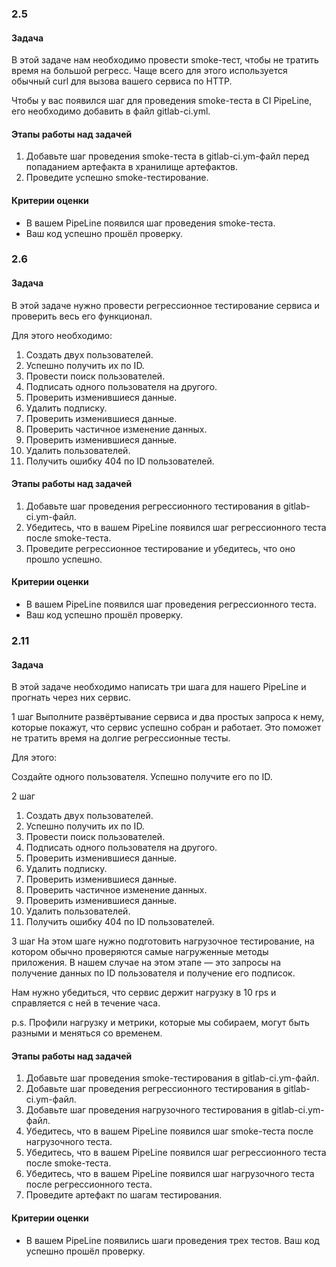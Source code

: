 ### 2.5

#### Задача
В этой задаче нам необходимо провести smoke-тест, чтобы не тратить время на большой регресс. Чаще всего для этого используется обычный curl для вызова вашего сервиса по HTTP.

Чтобы у вас появился шаг для проведения smoke-теста в CI PipeLine, его необходимо добавить в файл gitlab-ci.yml.



#### Этапы работы над задачей
1. Добавьте шаг проведения smoke-теста в gitlab-ci.ym-файл перед попаданием артефакта в хранилище артефактов.
2. Проведите успешно smoke-тестирование.


#### Критерии оценки
- В вашем PipeLine появился шаг проведения smoke-теста.
- Ваш код успешно прошёл проверку.

### 2.6

#### Задача
В этой задаче нужно провести регрессионное тестирование сервиса и проверить весь его функционал.

Для этого необходимо:

1. Создать двух пользователей.
2. Успешно получить их по ID.
3. Провести поиск пользователей.
4. Подписать одного пользователя на другого.
5. Проверить изменившиеся данные.
6. Удалить подписку.
7. Проверить изменившиеся данные.
8. Проверить частичное изменение данных.
9. Проверить изменившиеся данные.
10. Удалить пользователей.
11. Получить ошибку 404 по ID пользователей.



#### Этапы работы над задачей
1. Добавьте шаг проведения регрессионного тестирования в gitlab-ci.ym-файл.
2. Убедитесь, что в вашем PipeLine появился шаг регрессионного теста после smoke-теста.
3. Проведите регрессионное тестирование и убедитесь, что оно прошло успешно.


#### Критерии оценки
- В вашем PipeLine появился шаг проведения регрессионного теста.
- Ваш код успешно прошёл проверку.

### 2.11

#### Задача
В этой задаче необходимо написать три шага для нашего PipeLine и прогнать через них сервис.



1 шаг
Выполните развёртывание сервиса и два простых запроса к нему, которые покажут, что сервис успешно собран и работает. Это поможет не тратить время на долгие регрессионные тесты.

Для этого:

Создайте одного пользователя.
Успешно получите его по ID.


2 шаг
1. Создать двух пользователей.
2. Успешно получить их по ID.
3. Провести поиск пользователей.
4. Подписать одного пользователя на другого.
5. Проверить изменившиеся данные.
6. Удалить подписку.
7. Проверить изменившиеся данные.
8. Проверить частичное изменение данных.
9. Проверить изменившиеся данные.
10. Удалить пользователей.
11. Получить ошибку 404 по ID пользователей.


3 шаг
На этом шаге нужно подготовить нагрузочное тестирование, на котором обычно проверяются самые нагруженные методы приложения. В нашем случае на этом этапе — это запросы на получение данных по ID пользователя и получение его подписок.

Нам нужно убедиться, что сервис держит нагрузку в 10 rps и справляется с ней в течение часа.

p.s. Профили нагрузку и метрики, которые мы собираем, могут быть разными и меняться со временем.





#### Этапы работы над задачей
1. Добавьте шаг проведения smoke-тестирования в gitlab-ci.ym-файл.
2. Добавьте шаг проведения регрессионного тестирования в gitlab-ci.ym-файл.
3. Добавьте шаг проведения нагрузочного тестирования в gitlab-ci.ym-файл.
4. Убедитесь, что в вашем PipeLine появился шаг smoke-теста после нагрузочного теста.
5. Убедитесь, что в вашем PipeLine появился шаг регрессионного теста после smoke-теста.
6. Убедитесь, что в вашем PipeLine появился шаг нагрузочного теста после регрессионного теста.
7. Проведите артефакт по шагам тестирования.


#### Критерии оценки
- В вашем PipeLine появились шаги проведения трех тестов.
Ваш код успешно прошёл проверку.